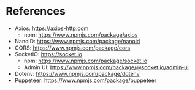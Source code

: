 # References

- Axios: https://axios-http.com
  - npm: https://www.npmjs.com/package/axios
- NanoID: https://www.npmjs.com/package/nanoid
- CORS: https://www.npmjs.com/package/cors
- SocketIO: https://socket.io
  - npm: https://www.npmjs.com/package/socket.io
  - Admin UI: https://www.npmjs.com/package/@socket.io/admin-ui
- Dotenv: https://www.npmjs.com/package/dotenv
- Puppeteer: https://www.npmjs.com/package/puppeteer
